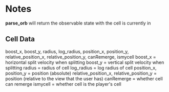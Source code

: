 # Notes

**parse_orb** will return the observable state with the cell is currently in

## Cell Data
boost_x, boost_y, radius, log_radius, position_x, position_y, relative_position_x, relative_position_y, canRemerge, ismycell
boost_x = horizontal split velocity when splitting
boost_y = vertical split velocity when splitting
radius = radius of cell
log_radius = log radius of cell
position_x, position_y = position (absolute)
relative_position_x, relative_position_y = position (relative to the view that the user has)
canRemerge = whether cell can remerge
ismycell = whether cell is the player's cell